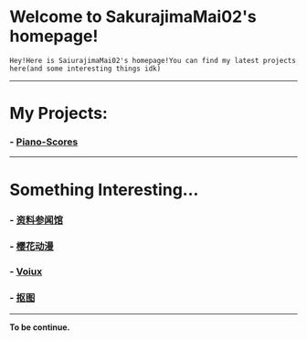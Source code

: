 # Welcome to SakurajimaMai02's homepage!

```
Hey!Here is SaiurajimaMai02's homepage!You can find my latest projects here(and some interesting things idk)
```
---

# My Projects: 
### - [Piano-Scores](https://github.com/sakurajimamai02/piano-scores)
---

# Something Interesting...

### - [资料参闻馆](https://ubc26.github.io/links/menu.html)

### - [樱花动漫](https://yhdm.nl)

### - [Voiux](https://tuku.voiux.com)

### - [抠图](https://remove.bg)

---
**To be continue.**
